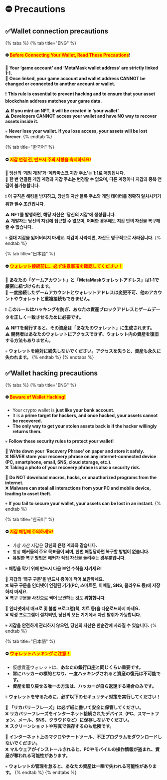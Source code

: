 # ⛔ Precautions

## ✅Wallet connection precautions

{% tabs %}
{% tab title="ENG" %}
#### ⛔ <mark style="color:red;">**Before Connecting Your Wallet, Read These Precautions**</mark>**!**

🔴 **Your ‘game account’ and ‘MetaMask wallet address’ are strictly linked 1:1.**\
🔴 **Once linked, your game account and wallet address CANNOT be changed or connected to another account or wallet.**

❗ **This rule is essential to prevent hacking and to ensure that your asset blockchain address matches your game data.**

⚠️ **If you mint an NFT, it will be created in ‘your wallet’.**\
⚠️ **Developers CANNOT access your wallet and have NO way to recover assets inside it.**

💀 **Never lose your wallet. If you lose access, your assets will be lost forever.**
{% endtab %}

{% tab title="한국어" %}
#### ⛔ <mark style="color:red;">**지갑 연결 전, 반드시 주의 사항을 숙지하세요!**</mark>

🔴 **당신의 ‘게임 계정’과 ‘메타마스크 지갑 주소’는 1:1로 매칭됩니다.**\
🔴 **한 번 연결된 게임 계정과 지갑 주소는 변경할 수 없으며, 다른 계정이나 지갑과 중복 연결이 불가능합니다.**

❗ **이 규칙은 해킹을 방지하고, 당신의 자산 블록 주소와 게임 데이터를 정확히 일치시키기 위한 필수 조건입니다.**

⚠️ **NFT를 발행하면, 해당 자산은 ‘당신의 지갑’에 생성됩니다.**\
⚠️ **개발자는 당신의 지갑에 접근할 수 없으며, 어떠한 경우에도 지갑 안의 자산을 복구해 줄 수 없습니다.**

💀 **절대 지갑을 잃어버리지 마세요. 지갑이 사라지면, 자산도 영구적으로 사라집니다.**
{% endtab %}

{% tab title="日本語" %}
#### ⛔ <mark style="color:red;">**ウォレット接続前に、必ず注意事項を確認してください！**</mark>

🔴 **あなたの「ゲームアカウント」と「MetaMaskウォレットアドレス」は1:1で厳密に紐づけられます。**\
🔴 **一度接続したゲームアカウントとウォレットアドレスは変更不可、他のアカウントやウォレットと重複接続もできません。**

❗ **このルールはハッキングを防ぎ、あなたの資産ブロックアドレスとゲームデータを正しく一致させるために必要です。**

⚠️ **NFTを発行すると、その資産は「あなたのウォレット」に生成されます。**\
⚠️ **開発者はあなたのウォレットにアクセスできず、ウォレット内の資産を復旧する方法もありません。**

💀 **ウォレットを絶対に紛失しないでください。アクセスを失うと、資産も永久に失われます。**
{% endtab %}
{% endtabs %}

## ✅Wallet hacking precautions

{% tabs %}
{% tab title="ENG" %}
#### ⛔ <mark style="color:red;">**Beware of Wallet Hacking!**</mark>

* Your crypto wallet is **just like your bank account.**
* It is **a prime target for hackers, and once hacked, your assets cannot be recovered.**
* **The only way to get your stolen assets back is if the hacker willingly returns them.**

💀 **Follow these security rules to protect your wallet!**

🔴 **Write down your ‘Recovery Phrase’ on paper and store it safely.**\
❌ **NEVER store your recovery phrase on any internet-connected device (PC, smartphone, email, SNS, cloud storage, etc.).**\
❌ **Taking a photo of your recovery phrase is also a security risk.**

🔴 **Do NOT download macros, hacks, or unauthorized programs from the internet.**\
❌ **Malware can steal all interactions from your PC and mobile device, leading to asset theft.**

💀 **If you fail to secure your wallet, your assets can be lost in an instant.**
{% endtab %}

{% tab title="한국어" %}
#### ⛔ <mark style="color:red;">**지갑 해킹에 주의하세요!**</mark>

* 가상 자산 지갑은 **당신의 은행 계좌와 같습니다.**
* 항상 **해커들의 주요 목표물이 되며, 한번 해킹당하면 복구할 방법이 없습니다.**
* **유일한 복구 방법은 해커가 직접 자산을 돌려주는 경우뿐입니다.**

💀 **해킹을 막기 위해 반드시 다음 보안 수칙을 지키세요!**

🔴 **지갑의 ‘복구 구문’을 반드시 종이에 적어 보관하세요.**\
❌ **복구 구문을 인터넷이 연결된 기기(PC, 스마트폰, 이메일, SNS, 클라우드 등)에 저장하지 마세요.**\
❌ **복구 구문을 사진으로 찍어 보관하는 것도 위험합니다.**

🔴 **인터넷에서 매크로 및 불법 프로그램(핵, 치트 등)을 다운로드하지 마세요.**\
❌ **악성 프로그램이 설치되면, 당신의 모든 기기에서 자산 탈취가 가능합니다.**

💀 **지갑을 안전하게 관리하지 않으면, 당신의 자산은 한순간에 사라질 수 있습니다.**
{% endtab %}

{% tab title="日本語" %}
#### ⛔ <mark style="color:red;">**ウォレットハッキングに注意！**</mark>

* 仮想資産ウォレットは、**あなたの銀行口座と同じくらい重要です。**
* **常にハッカーの標的となり、一度ハッキングされると資産の復元は不可能です。**
* **資産を取り戻せる唯一の方法は、ハッカーが自ら返還する場合のみです。**

💀 **ウォレットを守るために、必ず以下のセキュリティ対策を実行してください！**

🔴 **「リカバリーフレーズ」は必ず紙に書いて安全に保管してください。**\
❌ **リカバリーフレーズをインターネット接続されたデバイス（PC、スマートフォン、メール、SNS、クラウドなど）に保存しないでください。**\
❌ **スクリーンショットや写真で保存するのも危険です。**

🔴 **インターネット上のマクロやチートツール、不正プログラムをダウンロードしないでください。**\
❌ **マルウェアがインストールされると、PCやモバイルの操作情報が盗まれ、資産が奪われる可能性があります。**

💀 **ウォレットの管理を怠ると、あなたの資産は一瞬で失われる可能性があります。**
{% endtab %}
{% endtabs %}



